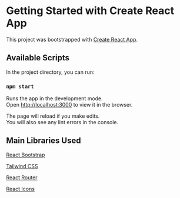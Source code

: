 # Getting Started with Create React App

This project was bootstrapped with [Create React App](https://github.com/facebook/create-react-app).

## Available Scripts

In the project directory, you can run:

### `npm start`

Runs the app in the development mode.\
Open [http://localhost:3000](http://localhost:3000) to view it in the browser.

The page will reload if you make edits.\
You will also see any lint errors in the console.

## Main Libraries Used

[React Bootstrap](https://react-bootstrap.github.io)

[Tailwind CSS](https://tailwindcss.com/)

[React Router](https://reactrouter.com/)

[React Icons](https://react-icons.github.io/react-icons)
